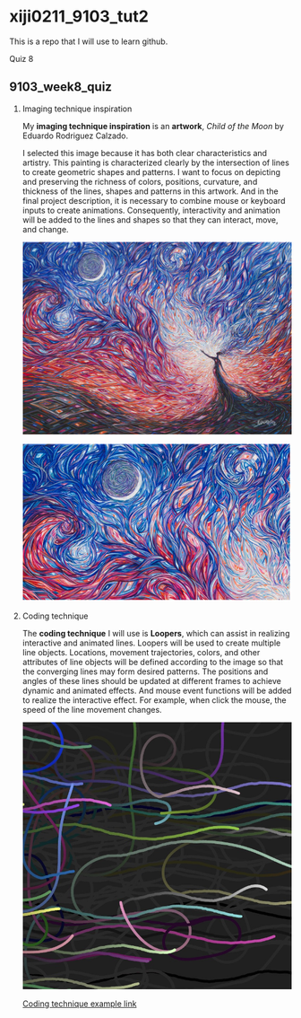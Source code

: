 # xiji0211_9103_tut2

This is a repo that I will use to learn github.

Quiz 8

## 9103_week8_quiz

1. Imaging technique inspiration

   My **imaging technique inspiration** is an **artwork**, *Child of the Moon* by Eduardo Rodriguez Calzado.  

   I selected this image because it has both clear characteristics and artistry. This painting is characterized clearly by the intersection of lines to create geometric shapes and patterns. I want to focus on depicting and preserving the richness of colors, positions, curvature, and thickness of the lines, shapes and patterns in this artwork. And in the final project description, it is necessary to combine mouse or keyboard inputs to create animations. Consequently, interactivity and animation will be added to the lines and shapes so that they can interact, move, and change.

   ![Image 1 for Child of the Moon](readmeImages/Child_of_the_Moon_Eduardo_Rodriguez_Calzado.jpeg)

   ![Image 2 for Child of the Moon](readmeImages/Image2.jpg)

2. Coding technique

   The **coding technique** I will use is **Loopers**, which can assist in realizing interactive and animated lines. Loopers will be used to create multiple line objects. Locations, movement trajectories, colors, and other attributes of line objects will be defined according to the image so that the converging lines may form desired patterns. The positions and angles of these lines should be updated at different frames to achieve dynamic and animated effects. And mouse event functions will be added to realize the interactive effect. For example, when click the mouse, the speed of the line movement changes.

   ![Image for coding technique](readmeImages/Coding_image.jpeg)

   [Coding technique example link](https://happycoding.io/tutorials/p5js/creating-classes/loopers)